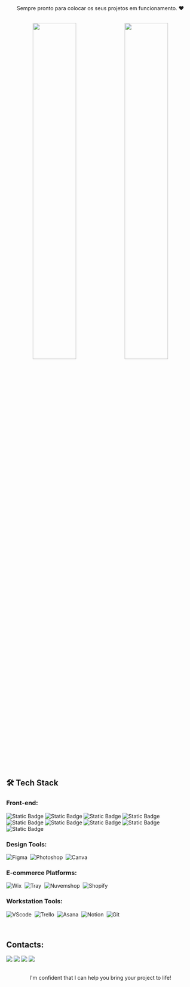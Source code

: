 [//]: # (<img align="center" width=100% src="https://github.com/RicardoMouraa/RicardoMouraa/assets/106688139/a23c252f-6a3d-42d8-96a0-0d6a3839fb96"/>)
&nbsp;&nbsp;&nbsp;

<p align="center">Sempre pronto para colocar os seus projetos em funcionamento. ❤️</p>&nbsp;

<div align="center" style="margin-bottom:100px">
<img width=48% align="center"  src="https://github-readme-streak-stats.herokuapp.com?user=pabloapfarias&theme=dracula&mode=weekly" />
<img width=48% align="center" src="https://github-readme-stats.vercel.app/api/top-langs/?username=pabloapfarias&show_icons=true&theme=dracula&layout=compact" />
</div>
 
&nbsp;
&nbsp;

## 🛠️ Tech Stack

### Front-end:

![Static Badge](https://img.shields.io/badge/html5-critical?style=flat&logo=html5&logoColor=white&logoSize=12px)
![Static Badge](https://img.shields.io/badge/css-yellow?style=flat&logo=css3&logoSize=12px&color=informational)
![Static Badge](https://img.shields.io/badge/PHP-777BB4?style=flat&logo=php&logoColor=white&logoSize=12px&color=blue)
![Static Badge](https://img.shields.io/badge/Laravel-critical?style=flat&logo=laravel&logoColor=white&logoSize=12px&color=critical)
![Static Badge](https://img.shields.io/badge/Javascript-white?style=flat&logo=Javascript&logoColor=white&logoSize=12px&color=yellow)
![Static Badge](https://img.shields.io/badge/Next.js-black?style=flat&logo=Next.js&logoColor=white&logoSize=12px&color=black)
![Static Badge](https://img.shields.io/badge/Python-white?style=flat&logo=Python&logoColor=white&logoSize=12px&color=blue)
![Static Badge](https://img.shields.io/badge/React-white?style=flat&logo=React&logoColor=white&logoSize=12px&color=9cf)
![Static Badge](https://img.shields.io/badge/React-Native-ffffff?style=flat&logo=React&logoColor=ffffff&labelColor=9cf&color=9cf)


### Design Tools:

![Figma](https://img.shields.io/badge/Figma-F24E1E?style=for-the-badge&logo=figma&logoColor=white)&nbsp;
![Photoshop](https://img.shields.io/badge/Photoshop-31A8FF?style=for-the-badge&logo=adobe-photoshop&logoColor=white)&nbsp;
![Canva](https://img.shields.io/badge/Canva-%2300C4CC.svg?style=for-the-badge&logo=Canva&logoColor=white)&nbsp;

### E-commerce Platforms:

![Wix](https://img.shields.io/badge/Wix-%230DB0D7.svg?style=for-the-badge&logo=Wix&logoColor=white)&nbsp;
![Tray](https://img.shields.io/badge/Tray-%23E34F26.svg?style=for-the-badge&logoColor=white)&nbsp;
![Nuvemshop](https://img.shields.io/badge/Nuvemshop-%23FF6B00.svg?style=for-the-badge&logoColor=white)&nbsp;
![Shopify](https://img.shields.io/badge/Shopify-%237AB55C.svg?style=for-the-badge&logo=Shopify&logoColor=white)&nbsp;

### Workstation Tools:

![VScode](https://img.shields.io/badge/vscode-007ACC?style=for-the-badge&logo=visual-studio-code&logoColor=white)&nbsp;
![Trello](https://img.shields.io/badge/Trello-0052CC?style=for-the-badge&logo=trello&logoColor=white)&nbsp;
![Asana](https://img.shields.io/badge/asana-273347?style=for-the-badge&logo=asana&logoColor=white)&nbsp;
![Notion](https://img.shields.io/badge/Notion-000000?style=for-the-badge&logo=notion&logoColor=white)&nbsp;
![Git](https://img.shields.io/badge/GIT-E44C30?style=for-the-badge&logo=git&logoColor=white)&nbsp;

&nbsp;
&nbsp;

## Contacts:

<div> 
<a href="https://www.instagram.com/riicardomoura" target="_blank"><img src="https://img.shields.io/badge/-Instagram-%23E4405F?style=for-the-badge&logo=instagram&logoColor=white"></a>
<a href="mailto:ricardomoura.dev@gmail.com"><img src="https://img.shields.io/badge/-Gmail-D14836?style=for-the-badge&logo=gmail&logoColor=white" target="_blank"></a>
<a href="https://www.linkedin.com/in/ricardomouradev/" target="_blank"><img src="https://img.shields.io/badge/-LinkedIn-0A66C2?style=for-the-badge&logo=linkedin&logoColor=white"  target="_blank"></a> 
<a href="https://www.rmdeveloper.com.br" target="_blank"><img src="https://img.shields.io/badge/-My_Site-0078D6?style=for-the-badge&logo=internet-explorer&logoColor=white"  target="_blank"></a> 
</div>
&nbsp;
&nbsp;

<p align="center">I'm confident that I can help you bring your project to life!</p>
